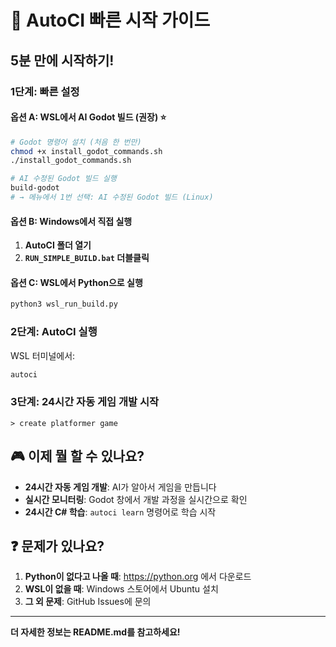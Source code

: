 # 🚀 AutoCI 빠른 시작 가이드

## 5분 만에 시작하기!

### 1단계: 빠른 설정

#### 옵션 A: WSL에서 AI Godot 빌드 (권장) ⭐
```bash
# Godot 명령어 설치 (처음 한 번만)
chmod +x install_godot_commands.sh
./install_godot_commands.sh

# AI 수정된 Godot 빌드 실행
build-godot
# → 메뉴에서 1번 선택: AI 수정된 Godot 빌드 (Linux)
```

#### 옵션 B: Windows에서 직접 실행
1. **AutoCI 폴더 열기**
2. **`RUN_SIMPLE_BUILD.bat` 더블클릭**

#### 옵션 C: WSL에서 Python으로 실행
```bash
python3 wsl_run_build.py
```

### 2단계: AutoCI 실행

WSL 터미널에서:
```bash
autoci
```

### 3단계: 24시간 자동 게임 개발 시작

```
> create platformer game
```

## 🎮 이제 뭘 할 수 있나요?

- **24시간 자동 게임 개발**: AI가 알아서 게임을 만듭니다
- **실시간 모니터링**: Godot 창에서 개발 과정을 실시간으로 확인
- **24시간 C# 학습**: `autoci learn` 명령어로 학습 시작

## ❓ 문제가 있나요?

1. **Python이 없다고 나올 때**: https://python.org 에서 다운로드
2. **WSL이 없을 때**: Windows 스토어에서 Ubuntu 설치
3. **그 외 문제**: GitHub Issues에 문의

---

**더 자세한 정보는 README.md를 참고하세요!**
